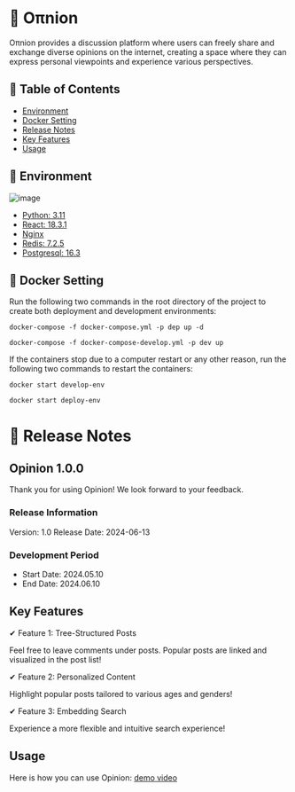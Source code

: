 # 🧅 Oπnion
Oπnion provides a discussion platform where users can freely share and exchange diverse opinions on the internet, creating a space where they can express personal viewpoints and experience various perspectives.

## 📑 Table of Contents
- [Environment](#environment)
- [Docker Setting](#docker-setting)
- [Release Notes](#release-notes)
- [Key Features](#key-features)
- [Usage](#usage)


## 🔧 Environment

![image](https://github.com/RollCal/onion/assets/156996387/3fa6c01f-f80f-4a8d-9680-835b04a39983)

- [Python: 3.11](https://docs.python.org/ko/3.11/)
- [React: 18.3.1](https://react.dev/learn)
- [Nginx](https://nginx.org/en/docs/)
- [Redis: 7.2.5](https://redis.io/docs/latest/)
- [Postgresql: 16.3](https://www.postgresql.org/docs/current/index.html)

## 🐋 Docker Setting

Run the following two commands in the root directory of the project to create both deployment and development environments:

``
docker-compose -f docker-compose.yml -p dep up -d
``

``
docker-compose -f docker-compose-develop.yml -p dev up
``

If the containers stop due to a computer restart or any other reason, run the following two commands to restart the containers:

``
docker start develop-env
``

``
docker start deploy-env
``

# 🚀 Release Notes

## Opinion 1.0.0

Thank you for using Opinion! We look forward to your feedback.

### Release Information
Version: 1.0
Release Date: 2024-06-13

### Development Period
- Start Date: 2024.05.10
- End Date: 2024.06.10

## Key Features

✔ Feature 1: Tree-Structured Posts

Feel free to leave comments under posts. Popular posts are linked and visualized in the post list!
  
✔ Feature 2: Personalized Content

Highlight popular posts tailored to various ages and genders!
  
✔ Feature 3: Embedding Search

Experience a more flexible and intuitive search experience!

## Usage
Here is how you can use Opinion:
[demo video](https://youtu.be/yBol1qEtEXc)

